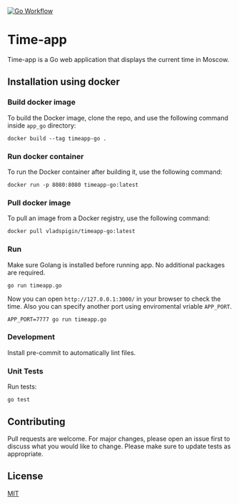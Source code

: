 [![Go Workflow](https://github.com/vladislav5ik/core-course-labs/actions/workflows/golang.yml/badge.svg)](https://github.com/vladislav5ik/core-course-labs/actions/workflows/golang.yml)
# Time-app

Time-app is a Go web application that displays the current time in Moscow.

## Installation using docker
### Build docker image
To build the Docker image, clone the repo, and use the following command inside `app_go` directory:
```
docker build --tag timeapp-go .
```
### Run docker container
To run the Docker container after building it, use the following command:
```
docker run -p 8080:8080 timeapp-go:latest
```
### Pull docker image
To pull an image from a Docker registry, use the following command:
```
docker pull vladspigin/timeapp-go:latest
```

### Run
Make sure Golang is installed before running app. No additional packages are required.
```
go run timeapp.go
```
Now you can open `http://127.0.0.1:3000/` in your browser to check the time. Also you can specify another port using enviromental vriable `APP_PORT`.
```
APP_PORT=7777 go run timeapp.go
```

### Development

Install pre-commit to automatically lint files.

### Unit Tests
Run tests:
```
go test
```

## Contributing

Pull requests are welcome. For major changes, please open an issue first to discuss what you would like to change.
Please make sure to update tests as appropriate.

## License

[MIT](https://choosealicense.com/licenses/mit/)
